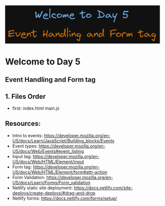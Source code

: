 ![image info](./welcome-day-05.png)

# Welcome to Day 5

## **Event Handling and Form tag**

## 1. Files Order

- first: index.html main.js

## Resources:

- Intro to events: https://developer.mozilla.org/en-US/docs/Learn/JavaScript/Building_blocks/Events
- Event types: https://developer.mozilla.org/en-US/docs/Web/Events#event_listing
- Input tag: https://developer.mozilla.org/en-US/docs/Web/HTML/Element/input
- Form tag: https://developer.mozilla.org/en-US/docs/Web/HTML/Element/form#attr-action
- Form Validation: https://developer.mozilla.org/en-US/docs/Learn/Forms/Form_validation
- Netlify static site deployment: https://docs.netlify.com/site-deploys/create-deploys/#drag-and-drop
- Netlify forms: https://docs.netlify.com/forms/setup/
